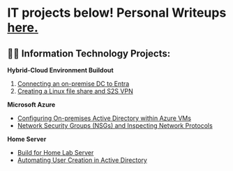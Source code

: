 <h1>IT projects below! Personal Writeups <a href="https://medium.com/@henryossinger">here.</a></h1>

<h2>👨‍💻 Information Technology Projects:</h2>
<b>Hybrid-Cloud Environment Buildout</b>

1. [Connecting an on-premise DC to Entra](https://github.com/henryossinger/Connecting-On-premise-DC-to-Entra)
2. [Creating a Linux file share and S2S VPN](https://github.com/henryossinger/Connecting-On-premise-DC-to-Entra)

<b>Microsoft Azure</b>

  - [Configuring On-premises Active Directory within Azure VMs](https://github.com/henryossinger/Active-Directory)
  - [Network Security Groups (NSGs) and Inspecting Network Protocols](https://github.com/henryossinger/Network-Protocols)

<b>Home Server</b>

  - [Build for Home Lab Server](https://github.com/henryossinger/Homelab-Server-Build)
  - [Automating User Creation in Active Directory](https://github.com/henryossinger/Automating-Tasks-In-Active-Directory/)
    




